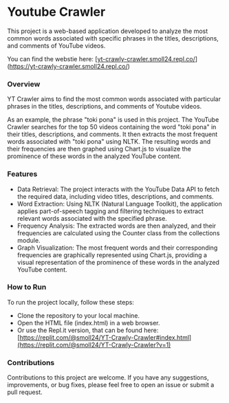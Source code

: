 # Youtube Crawler

This project is a web-based application developed to analyze the most common words associated with specific phrases in the titles, descriptions, and comments of YouTube videos.

You can find the webstie here: [[yt-crawly-crawler.smoll24.repl.co/](yt-crawly-crawler.smoll24.repl.co/)](https://yt-crawly-crawler.smoll24.repl.co/)

### Overview
YT Crawler aims to find the most common words associated with particular phrases in the titles, descriptions, and comments of Youtube videos.

As an example, the phrase "toki pona" is used in this project. 
The YouTube Crawler searches for the top 50 videos containing the word "toki pona" in their titles, descriptions, and comments. 
It then extracts the most frequent words associated with "toki pona" using NLTK. 
The resulting words and their frequencies are then graphed using Chart.js to visualize the prominence of these words in the analyzed YouTube content.

### Features

* Data Retrieval: The project interacts with the YouTube Data API to fetch the required data, including video titles, descriptions, and comments.
* Word Extraction: Using NLTK (Natural Language Toolkit), the application applies part-of-speech tagging and filtering techniques to extract relevant words associated with the specified phrase.
* Frequency Analysis: The extracted words are then analyzed, and their frequencies are calculated using the Counter class from the collections module.
* Graph Visualization: The most frequent words and their corresponding frequencies are graphically represented using Chart.js, providing a visual representation of the prominence of these words in the analyzed YouTube content.

### How to Run
To run the project locally, follow these steps:
* Clone the repository to your local machine.
* Open the HTML file (index.html) in a web browser.
* Or use the Repl.it version, that can be found here: [https://replit.com/@smoll24/YT-Crawly-Crawler#index.html](https://replit.com/@smoll24/YT-Crawly-Crawler?v=1)

### Contributions
Contributions to this project are welcome. If you have any suggestions, improvements, or bug fixes, please feel free to open an issue or submit a pull request.

